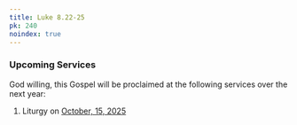 ```yaml
---
title: Luke 8.22-25
pk: 240
noindex: true
---
```


### Upcoming Services

God willing, this Gospel will be proclaimed at the following services over the next year:


1. Liturgy on [October, 15, 2025](https://orthocal.info/readings/gregorian/2025/10/15/)
